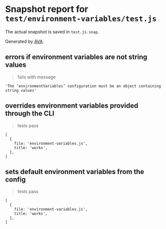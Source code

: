 # Snapshot report for `test/environment-variables/test.js`

The actual snapshot is saved in `test.js.snap`.

Generated by [AVA](https://avajs.dev).

## errors if environment variables are not string values

> fails with message

    'The ’environmentVariables’ configuration must be an object containing string values'

## overrides environment variables provided through the CLI

> tests pass

    [
      {
        file: 'environment-variables.js',
        title: 'works',
      },
    ]

## sets default environment variables from the config

> tests pass

    [
      {
        file: 'environment-variables.js',
        title: 'works',
      },
    ]
